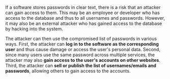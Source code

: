 If a software stores passwords in clear text, there is a risk that an attacker can gain access to them.
This may be an employee or developer who has access to the database and thus to all usernames and passwords. However, it may also be an external attacker who has gained access to the database by hacking into the system.

The attacker can then use the compromised list of passwords in various ways.
First, the attacker can **log in to the software as the corresponding user** and thus cause damage or access the user's personal data.
Second, since many users use the same password across multiple services, the attacker may also **gain access to the user's accounts on other websites**.
Third, the attacker can **sell or publish the list of usernames/emails and passwords**, allowing others to gain access to the accounts.
